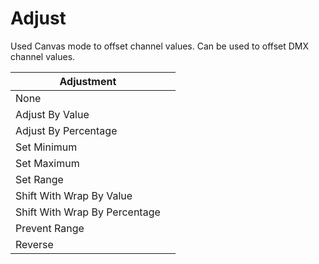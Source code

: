 # Adjust

Used Canvas mode to offset channel values. Can be used to offset DMX channel values.&#x20;



| Adjustment                    |   |
| ----------------------------- | - |
| None                          |   |
| Adjust By Value               |   |
| Adjust By Percentage          |   |
| Set Minimum                   |   |
| Set Maximum                   |   |
| Set Range                     |   |
| Shift With Wrap By Value      |   |
| Shift With Wrap By Percentage |   |
| Prevent Range                 |   |
| Reverse                       |   |

